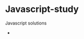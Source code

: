# Javascript-study
Javascript solutions
<ul>
  <li>
    <a href="https://code-basics.ru/languages/javascript/modules/>javascript lessons
             </a>
  </li>
  </ul>
